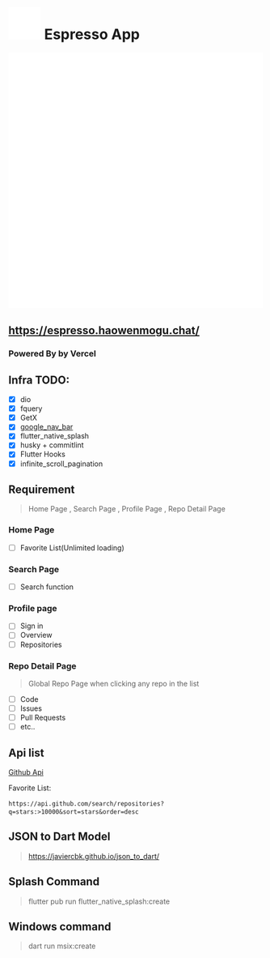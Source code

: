 # ![ico](assets/images/Logo/SVG/Favicon-32x32.svg) Espresso App

![LOGO](assets/images/Logo/SVG/main-logo.svg)

## https://espresso.haowenmogu.chat/

### Powered By by Vercel

## Infra TODO:

- [x] dio
- [x] fquery
- [x] GetX
- [x] [google_nav_bar](https://pub.dev/packages/google_nav_bar)
- [x] flutter_native_splash
- [x] husky + commitlint
- [x] Flutter Hooks
- [x] infinite_scroll_pagination

## Requirement

> Home Page , Search Page , Profile Page , Repo Detail Page

### Home Page

- [ ] Favorite List(Unlimited loading)

### Search Page

- [ ] Search function

### Profile page

- [ ] Sign in
- [ ] Overview
- [ ] Repositories

### Repo Detail Page

> Global Repo Page when clicking any repo in the list

- [ ] Code
- [ ] Issues
- [ ] Pull Requests
- [ ] etc..

## Api list

[Github Api](https://api.github.com/)

Favorite List:

```
https://api.github.com/search/repositories?q=stars:>10000&sort=stars&order=desc
```

## JSON to Dart Model

> https://javiercbk.github.io/json_to_dart/

## Splash Command

> flutter pub run flutter_native_splash:create

## Windows command

> dart run msix:create
